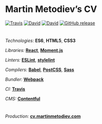 # Martin Metodiev’s CV

[![Travis](https://img.shields.io/travis/martinmethod/cv.svg)](https://travis-ci.org/martinmethod/cv) [![David](https://img.shields.io/david/martinmethod/cv.svg)](https://david-dm.org/martinmethod/cv) [![David](https://img.shields.io/david/dev/martinmethod/cv.svg)](https://david-dm.org/martinmethod/cv?type=dev) [![GitHub release](https://img.shields.io/github/release/martinmethod/cv.svg)](https://github.com/martinmethod/cv/releases/latest)

#

*Technologies:* **ES6**, **HTML5**, **CSS3**

*Libraries:* **[React](https://reactjs.org)**, **[Moment.js](http://momentjs.com)**

*Linters:* **[ESLint](https://eslint.org)**, **[stylelint](https://stylelint.io)**

*Compilers:* **[Babel](http://babeljs.io)**, **[PostCSS](https://postcss.org)**, **[Sass](http://sass-lang.com)**

*Bundler:* **[Webpack](http://webpack.js.org)**

*CI:* **[Travis](https://travis-ci.org)**

*CMS:* **[Contentful](https://www.contentful.com)**

#
*Production:* **[cv.martinmetodiev.com](http://cv.martinmetodiev.com)**
